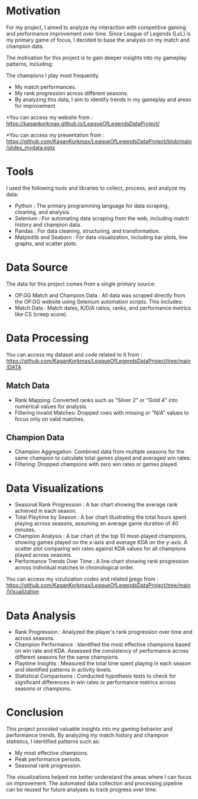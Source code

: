 <h1>Motivation</h1>

For my project, I aimed to analyze my interaction with competitive gaming and performance improvement over time. Since League of Legends (LoL) is my primary game of focus, I decided to base the analysis on my match and champion data.

The motivation for this project is to gain deeper insights into my gameplay patterns, including:

The champions I play most frequently.
* My match performances.
* My rank progression across different seasons.
* By analyzing this data, I aim to identify trends in my gameplay and areas for improvement.

*You can access my website from : https://kagankorkmax.github.io/LeagueOfLegendsDataProject/

*You can access my presentation from : https://github.com/KaganKorkmax/LeagueOfLegendsDataProject/blob/main/slides_mydata.pptx

<h1>Tools</h1>

I used the following tools and libraries to collect, process, and analyze my data:

* Python : The primary programming language for data scraping, cleaning, and analysis.
* Selenium : For automating data scraping from the web, including match history and champion data.
* Pandas : For data cleaning, structuring, and transformation.
* Matplotlib and Seaborn : For data visualization, including bar plots, line graphs, and scatter plots.


<h1>Data Source</h1>

The data for this project comes from a single primary source:

* OP.GG Match and Champion Data : All data was scraped directly from the OP.GG website using Selenium automation scripts. This includes:
* Match Data : Match dates, K/D/A ratios, ranks, and performance metrics like CS (creep score).


<h1>Data Processing</h1>

You can access my dataset and code related to it from : https://github.com/KaganKorkmax/LeagueOfLegendsDataProject/tree/main/DATA

<h2>Match Data</h2>

* Rank Mapping: Converted ranks such as "Silver 2" or "Gold 4" into numerical values for analysis.
* Filtering Invalid Matches: Dropped rows with missing or "N/A" values to focus only on valid matches.

<h2>Champion Data</h2>

* Champion Aggregation: Combined data from multiple seasons for the same champion to calculate total games played and averaged win rates.
* Filtering: Dropped champions with zero win rates or games played.





<h1>Data Visualizations</h1>

* Seasonal Rank Progression : A bar chart showing the average rank achieved in each season.
* Total Playtime by Season : A bar chart illustrating the total hours spent playing across seasons, assuming an average game duration of 40 minutes.
* Champion Analysis : A bar chart of the top 10 most-played champions, showing games played on the x-axis and average KDA on the y-axis.
A scatter plot comparing win rates against KDA values for all champions played across seasons.
* Performance Trends Over Time : A line chart showing rank progression across individual matches in chronological order.

You can access my vizulization codes and related jpegs from : https://github.com/KaganKorkmax/LeagueOfLegendsDataProject/tree/main/Visualization


<h1>Data Analysis</h1>

* Rank Progression : Analyzed the player's rank progression over time and across seasons.
* Champion Performance : Identified the most effective champions based on win rate and KDA.
Assessed the consistency of performance across different seasons for the same champions.
* Playtime Insights : Measured the total time spent playing in each season and identified patterns in activity levels.
* Statistical Comparisons : Conducted hypothesis tests to check for significant differences in win rates or performance metrics across seasons or champions.

<h1>Conclusion</h1>

This project provided valuable insights into my gaming behavior and performance trends. By analyzing my match history and champion statistics, I identified patterns such as:

* My most effective champions.
* Peak performance periods.
* Seasonal rank progression.

The visualizations helped me better understand the areas where I can focus on improvement. The automated data collection and processing pipeline can be reused for future analyses to track progress over time.

